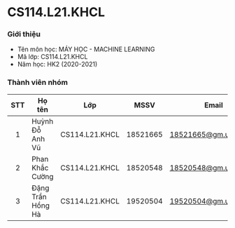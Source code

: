 # CS114.L21.KHCL

### Giới thiệu
* Tên môn học: MÁY HỌC - MACHINE LEARNING
* Mã lớp: CS114.L21.KHCL
* Năm học: HK2 (2020-2021)

### Thành viên nhóm
| STT | Họ tên | Lớp | MSSV | Email | Github |
| :---: | --- | --- | --- | --- | --- |
| 1 | Huỳnh Đỗ Anh Vũ | CS114.L21.KHCL | 18521665 | 18521665@gm.uit.edu.vn | [hhanhvu99](https://github.com/hhanhvu99) |
| 2 | Phan Khắc Cường | CS114.L21.KHCL | 18520548 | 18520548@gm.uit.edu.vn | [jiswoo](https://github.com/jiswoo) |
| 3 | Đặng Trần Hồng Hà | CS114.L21.KHCL | 19520504 | 19520504@gm.uit.edu.vn | [Lughaide](https://github.com/Lughaide) |
